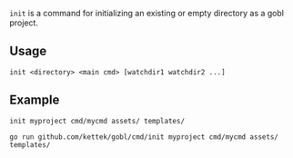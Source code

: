 `init` is a command for initializing an existing or empty directory as a gobl project.

## Usage

```shell
init <directory> <main cmd> [watchdir1 watchdir2 ...]
```

## Example
```shell
init myproject cmd/mycmd assets/ templates/
```

```shell
go run github.com/kettek/gobl/cmd/init myproject cmd/mycmd assets/ templates/
```
